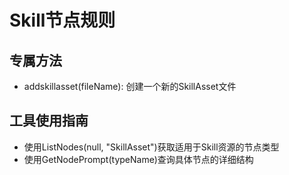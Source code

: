 ﻿---
scope: skill  
priority: 5
depends: [NodeRule.md]
---

# Skill节点规则

## 专属方法
- addskillasset(fileName): 创建一个新的SkillAsset文件

## 工具使用指南
- 使用ListNodes(null, "SkillAsset")获取适用于Skill资源的节点类型
- 使用GetNodePrompt(typeName)查询具体节点的详细结构